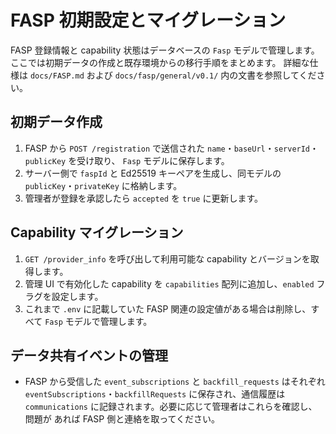 # FASP 初期設定とマイグレーション

FASP 登録情報と capability 状態はデータベースの `Fasp` モデルで管理します。
ここでは初期データの作成と既存環境からの移行手順をまとめます。 詳細な仕様は
`docs/FASP.md` および `docs/fasp/general/v0.1/` 内の文書を参照してください。

## 初期データ作成

1. FASP から `POST /registration` で送信された
   `name`・`baseUrl`・`serverId`・`publicKey` を受け取り、 `Fasp`
   モデルに保存します。
2. サーバー側で `faspId` と Ed25519 キーペアを生成し、同モデルの
   `publicKey`・`privateKey` に格納します。
3. 管理者が登録を承認したら `accepted` を `true` に更新します。

## Capability マイグレーション

1. `GET /provider_info` を呼び出して利用可能な capability
   とバージョンを取得します。
2. 管理 UI で有効化した capability を `capabilities` 配列に追加し、`enabled`
   フラグを設定します。
3. これまで `.env` に記載していた FASP 関連の設定値がある場合は削除し、すべて
   `Fasp` モデルで管理します。

## データ共有イベントの管理

- FASP から受信した `event_subscriptions` と `backfill_requests` はそれぞれ
  `eventSubscriptions`・`backfillRequests` に保存され、通信履歴は
  `communications` に記録されます。必要に応じて管理者はこれらを確認し、問題が
  あれば FASP 側と連絡を取ってください。
